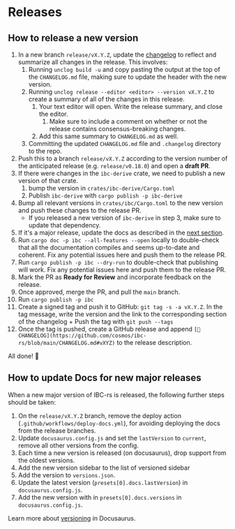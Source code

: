 # Releases

## How to release a new version

1. In a new branch `release/vX.Y.Z`, update the [changelog](#changelog) to reflect and summarize all changes in
   the release. This involves:
   1. Running `unclog build -u` and copy pasting the output at the top
      of the `CHANGELOG.md` file, making sure to update the header with
      the new version.
   2. Running `unclog release --editor <editor> --version vX.Y.Z` to create a summary of all of the changes
      in this release.
      1. Your text editor will open. Write the release summary, and close the editor.
         1. Make sure to include a comment on whether or not the release contains consensus-breaking changes.
      2. Add this same summary to `CHANGELOG.md` as well.
   3. Committing the updated `CHANGELOG.md` file and `.changelog` directory to the repo.
2. Push this to a branch `release/vX.Y.Z` according to the version number of
   the anticipated release (e.g. `release/v0.18.0`) and open a **draft PR**.
3. If there were changes in the `ibc-derive` crate, we need to publish a new version of that crate.
   1. bump the version in `crates/ibc-derive/Cargo.toml`
   2. Publish `ibc-derive` with `cargo publish -p ibc-derive`
4. Bump all relevant versions in `crates/ibc/Cargo.toml` to the new version and
      push these changes to the release PR.
      + If you released a new version of `ibc-derive` in step 3, make sure to update that dependency.
5. If it's a major release, update the docs as described in the [next
   section](#how-to-update-docs-for-new-major-releases).
6. Run `cargo doc -p ibc --all-features --open` locally to double-check that all the
   documentation compiles and seems up-to-date and coherent. Fix any potential
   issues here and push them to the release PR.
7. Run `cargo publish -p ibc --dry-run` to double-check that publishing will work. Fix
   any potential issues here and push them to the release PR.
8. Mark the PR as **Ready for Review** and incorporate feedback on the release.
9. Once approved, merge the PR, and pull the `main` branch.
10. Run `cargo publish -p ibc`
11. Create a signed tag and push it to GitHub: `git tag -s -a vX.Y.Z`. In the tag
   message, write the version and the link to the corresponding section of the
   changelog + Push the tag with `git push --tags`
12. Once the tag is pushed, create a GitHub release and append
   `[📖CHANGELOG](https://github.com/cosmos/ibc-rs/blob/main/CHANGELOG.md#vXYZ)`
   to the release description.

All done! 🎉

## How to update Docs for new major releases

When a new major version of IBC-rs is released, the following further steps
should be taken:

1. On the `release/vX.Y.Z` branch, remove the deploy action
  (`.github/workflows/deploy-docs.yml`), for avoiding deploying the docs from
  the release branches.
2. Update `docusaurus.config.js` and set the `lastVersion` to `current`, remove
  all other versions from the config.
3. Each time a new version is released (on docusaurus), drop support from the
  oldest versions.
4. Add the new version sidebar to the list of versioned sidebar
5. Add the version to `versions.json`.
6. Update the latest version (`presets[0].docs.lastVersion`) in
  `docusaurus.config.js`.
7. Add the new version with in `presets[0].docs.versions` in
  `docusaurus.config.js`.

Learn more about [versioning](https://docusaurus.io/docs/versioning) in
Docusaurus.
